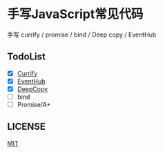# 手写JavaScript常见代码
手写 currify / promise / bind / Deep copy / EventHub

## TodoList
* [x] [Currify](https://github.com/ylzon/handwriting-javascript/blob/master/src/currify/index.ts)
* [x] [EventHub](https://github.com/ylzon/handwriting-javascript/blob/master/src/enent-bus/index.ts)
* [x] [DeepCopy](https://github.com/ylzon/handwriting-javascript/blob/master/src/deep-clone/index.ts)
* [ ] bind
* [ ] Promise/A+

## LICENSE
[MIT](LICENSE)


